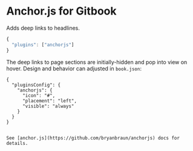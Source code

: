 # Anchor.js for Gitbook

Adds deep links to headlines.

```js
{
  "plugins": ["anchorjs"]
}
```

The deep links to page sections are initially-hidden and pop into view on hover.
Design and behavior can adjusted in `book.json`:

```
{
  "pluginsConfig": {
    "anchorjs": {
      "icon": "#",
      "placement": "left",
      "visible": "always"
    }
  }
}


See [anchor.js](https://github.com/bryanbraun/anchorjs) docs for details.
